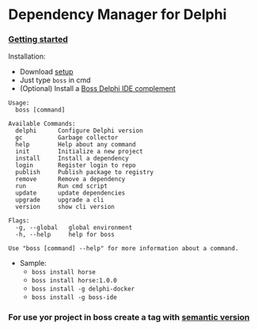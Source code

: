 

# Dependency Manager for Delphi

### [Getting started](https://medium.com/@matheusarendthunsche/come%C3%A7ando-com-o-boss-72aad9bcc13) 

Installation: 
 * Download [setup](https://github.com/HashLoad/boss/releases)
 * Just type `boss` in cmd
 * (Optional) Install a [Boss Delphi IDE complement](https://github.com/HashLoad/boss-ide)
 
```
Usage:
  boss [command]

Available Commands:
  delphi      Configure Delphi version
  gc          Garbage collector
  help        Help about any command
  init        Initialize a new project
  install     Install a dependency
  login       Register login to repo
  publish     Publish package to registry
  remove      Remove a dependency
  run         Run cmd script
  update      update dependencies
  upgrade     upgrade a cli
  version     show cli version

Flags:
  -g, --global   global environment
  -h, --help     help for boss

Use "boss [command] --help" for more information about a command.

```
+ Sample: 
	+ `boss install horse`
	+ `boss install horse:1.0.0`
	+ `boss install -g delphi-docker`
	+ `boss install -g boss-ide`


### For use yor project in boss create a tag with [semantic version](https://semver.org/) 
